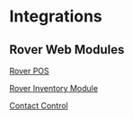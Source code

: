 # Integrations

<PageHeader />

## Rover Web Modules

[Rover POS](pos/README.md)

[Rover Inventory Module](inventory/README.md)

[Contact Control](contact-control/README.md)

<PageFooter />
